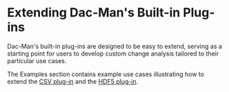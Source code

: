 # Extending Dac-Man's Built-in Plug-ins

Dac-Man's built-in plug-ins are designed to be easy to extend,
serving as a starting point for users to develop custom change analysis
tailored to their particular use cases.

The Examples section contains example use cases
illustrating how to extend the [CSV plug-in](../../examples/csv-simple) and the [HDF5 plug-in](../../examples/hdf5-edf).
